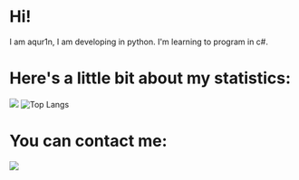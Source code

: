 # Hi!
I am aqur1n, I am developing in python.
I'm learning to program in c#.

# Here's a little bit about my statistics:
![](https://github-readme-stats.vercel.app/api?username=aqur1n&show_icons=true&theme=tokyonight)
![Top Langs](https://github-readme-stats.vercel.app/api/top-langs/?username=aqur1n&layout=compact&theme=tokyonight)

# You can contact me:
[![](https://discord.c99.nl/widget/theme-4/655426922561404958.png)](https://discord.gg/HbtSHsWv4b)
